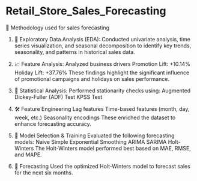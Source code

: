 # Retail_Store_Sales_Forecasting
📌 Methodology used for sales forecasting
1. 🧪 Exploratory Data Analysis (EDA): Conducted univariate analysis, time series visualization, and seasonal decomposition to identify key trends, seasonality, and patterns in historical sales data.

2. 📈 Feature Analysis: Analyzed business drivers
Promotion Lift: +10.14%
Holiday Lift: +37.76%
These findings highlight the significant influence of promotional campaigns and holidays on sales performance.

3. 🧠 Statistical Analysis: Performed stationarity checks using:
Augmented Dickey-Fuller (ADF) Test
KPSS Test

4. 🛠️ Feature Engineering
Lag features
Time-based features (month, day, week, etc.)
Seasonality encodings
These enriched the dataset to enhance forecasting accuracy.

5. 🤖 Model Selection & Training
Evaluated the following forecasting models:
Naive
Simple Exponential Smoothing
ARIMA
SARIMA
Holt-Winters
The Holt-Winters model performed best based on MAE, RMSE, and MAPE.

6. 🔮 Forecasting
Used the optimized Holt-Winters model to forecast sales for the next six months.



